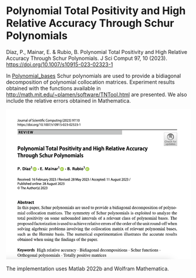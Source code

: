 # Polynomial Total Positivity and High Relative Accuracy Through Schur Polynomials

Díaz, P., Mainar, E. & Rubio, B. Polynomial Total Positivity and High Relative Accuracy Through Schur Polynomials. J Sci Comput 97, 10 (2023). https://doi.org/10.1007/s10915-023-02323-1

In [Polynomial_bases](https://github.com/BeatrizRubio/Article_JSC_2023/tree/main/Polynomial_bases_Schur) Schur polynomials are used to provide a bidiagonal decomposition of polynomial collocation matrices. Experiment results obtained with the functions available in 
http://math.mit.edu/~plamen/software/TNTool.html 
are presented. We also include the relative errors obtained in Mathematica. 

![paper_banner](banner.png)

The implementation uses Matlab 2022b and Wolfram Mathematica. 
